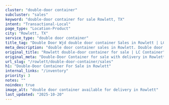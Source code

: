 ```yaml
---
cluster: "double-door container"
subcluster: "sales"
keyword: "double-door container for sale Rowlett, TX"
intent: "Transactional-Local"
page_type: "Location-Product"
city: "Rowlett, TX"
service_type: "double door container"
title_tag: "Double Door Wjd double door container Sales in Rowlett | LC Container"
meta_description: "double door container sales in Rowlett. Double door containers for easy access. Fast delivery, competitive pricing. Serving double door container area. Quote ID: 2H9. Call (214) 524-4168 for your free quote today."
original_title: "Rowlett double-door container for sale | LC Container"
original_meta: "Double-Door Container for sale with delivery in Rowlett, TX. LC Container — local Since 2003. Get pricing today."
url_slug: "/rowlett/double-door-container/sales"
h1: "Double-Door Container For Sale in Rowlett"
internal_links: "/inventory"
priority: 3
notes: ""
noindex: true
image_alt: "double door container available for delivery in Rowlett"
last_updated: "2025-10-20"
---
```


<!-- TODO: Add unique city/inventory copy, images, and internal links here. -->
